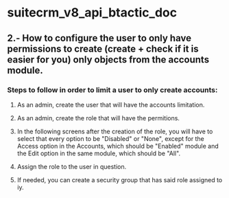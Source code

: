 # suitecrm_v8_api_btactic_doc



## 2.- How to configure the user to only have permissions to create (create + check if it is easier for you) only objects from the accounts module.

<h3> Steps to follow in order to limit a user to only create accounts: </h3>

1. As an admin, create the user that will have the accounts limitation.

2. As an admin, create the role that will have the permitions.

3. In the following screens after the creation of the role, you will have to select that every option to be "Disabled" or "None", except for the Access option in the Accounts, which should be "Enabled" module and the Edit option in the same module, which should be "All".

4. Assign the role to the user in question.

5. If needed, you can create a security group that has said role assigned to iy.
